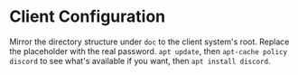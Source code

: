 # Client Configuration

Mirror the directory structure under `doc` to the client system's root.
Replace the placeholder with the real password.  `apt update`, then `apt-cache
policy discord` to see what's available if you want, then `apt install
discord`.
